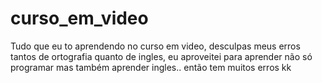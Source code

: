 # curso_em_video
Tudo que eu to aprendendo no curso em video, desculpas meus erros tantos de ortografia quanto de ingles, eu aproveitei para aprender não só programar mas também aprender ingles.. então tem muitos erros kk
